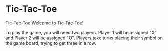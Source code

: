 # Tic-Tac-Toe
Tic-Tac-Toe
Welcome to Tic-Tac-Toe!

To play the game, you will need two players. 
Player 1 will be assigned "X" and Player 2 will be assigned "O".
Players take turns placing their symbol on the game board, trying to get three in a row.

